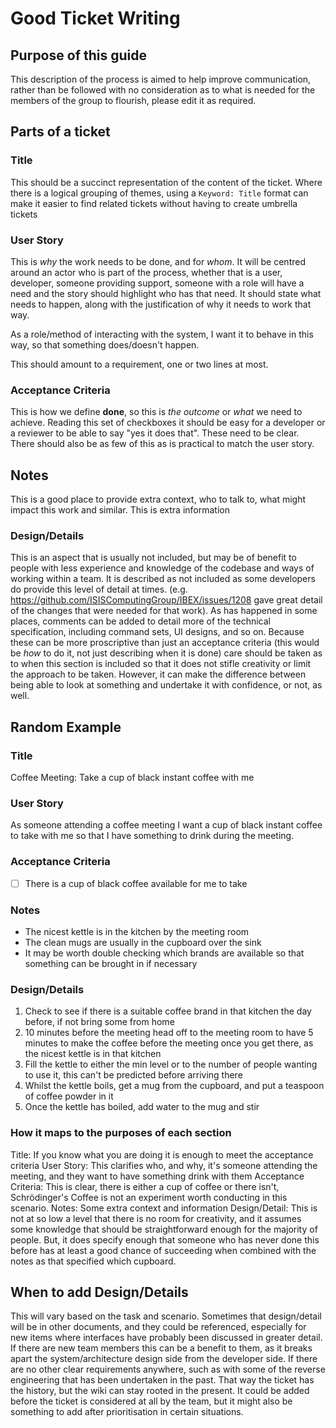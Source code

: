 # Good Ticket Writing

## Purpose of this guide
This description of the process is aimed to help improve communication, rather than be followed with no consideration as to what is needed for the members of the group to flourish, please edit it as required.

## Parts of a ticket

### Title
This should be a succinct representation of the content of the ticket.
Where there is a logical grouping of themes, using a `Keyword: Title` format can make it easier to find related tickets without having to create umbrella tickets

### User Story
This is *why* the work needs to be done, and for *whom*.
It will be centred around an actor who is part of the process, whether that is a user, developer, someone providing support, someone with a role will have a need and the story should highlight who has that need.
It should state what needs to happen, along with the justification of why it needs to work that way.

As a role/method of interacting with the system, I want it to behave in this way, so that something does/doesn't happen.

This should amount to a requirement, one or two lines at most.

### Acceptance Criteria
This is how we define **done**, so this is *the outcome* or *what* we need to achieve. Reading this set of checkboxes it should be easy for a developer or a reviewer to be able to say "yes it does that". These need to be clear. There should also be as few of this as is practical to match the user story. 
## Notes
This is a good place to provide extra context, who to talk to, what might impact this work and similar. This is extra information

### Design/Details
This is an aspect that is usually not included, but may be of benefit to people with less experience and knowledge of the codebase and ways of working within a team.
It is described as not included as some developers do provide this level of detail at times. (e.g. https://github.com/ISISComputingGroup/IBEX/issues/1208 gave great detail of the changes that were needed for that work). As has happened in some places, comments can be added to detail more of the technical specification, including command sets, UI designs, and so on.
Because these can be more proscriptive than just an acceptance criteria (this would be *how* to do it, not just describing when it is done) care should be taken as to when this section is included so that it does not stifle creativity or limit the approach to be taken. However, it can make the difference between being able to look at something and undertake it with confidence, or not, as well.

## Random Example

### Title
Coffee Meeting: Take a cup of black instant coffee with me
### User Story
As someone attending a coffee meeting I want a cup of black instant coffee to take with me so that I have something to drink during the meeting.
### Acceptance Criteria
- [ ] There is a cup of black coffee available for me to take
### Notes
- The nicest kettle is in the kitchen by the meeting room
- The clean mugs are usually in the cupboard over the sink
- It may be worth double checking which brands are available so that something can be brought in if necessary
### Design/Details
1. Check to see if there is a suitable coffee brand in that kitchen the day before, if not bring some from home
2. 10 minutes before the meeting head off to the meeting room to have 5 minutes to make the coffee before the meeting once you get there, as the nicest kettle is in that kitchen
3. Fill the kettle to either the min level or to the number of people wanting to use it, this can't be predicted before arriving there
4. Whilst the kettle boils, get a mug from the cupboard, and put a teaspoon of coffee powder in it
5. Once the kettle has boiled, add water to the mug and stir
### How it maps to the purposes of each section
Title: If you know what you are doing it is enough to meet the acceptance criteria
User Story: This clarifies who, and why, it's someone attending the meeting, and they want to have something drink with them
Acceptance Criteria: This is clear, there is either a cup of coffee or there isn't, Schrödinger's Coffee is not an experiment worth conducting in this scenario.
Notes: Some extra context and information
Design/Detail: This is not at so low a level that there is no room for creativity, and it assumes some knowledge that should be straightforward enough for the majority of people. But, it does specify enough that someone who has never done this before has at least a good chance of succeeding when combined with the notes as that specified which cupboard.

## When to add Design/Details
This will vary based on the task and scenario.
Sometimes that design/detail will be in other documents, and they could be referenced, especially for new items where interfaces have probably been discussed in greater detail.
If there are new team members this can be a benefit to them, as it breaks apart the system/architecture design side from the developer side.
If there are no other clear requirements anywhere, such as with some of the reverse engineering that has been undertaken in the past. That way the ticket has the history, but the wiki can stay rooted in the present.
It could be added before the ticket is considered at all by the team, but it might also be something to add after prioritisation in certain situations.
